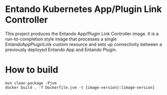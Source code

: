 # Entando Kubernetes App/Plugin Link Controller

This project produces the Entando App/Plugin Link Controller image. It is a run-to-completion style image
that processes a single EntandoAppPluginLink custom resource and sets up connectivity between a previously
deployed Entando App and Entando Plugin.

# How to build

```
mvn clean package -Pjvm
docker build . -f Dockerfile.jvm -t {image-version}:[image-version]
```

